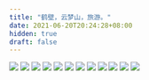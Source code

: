 ```yaml
---
title: "鹤壁，云梦山，旅游。"
date: 2021-06-20T20:24:28+08:00
hidden: true
draft: false
---
```


![](https://path-album-1306358676.cos.ap-beijing.myqcloud.com/hebi_yunmeng/01.JPG)
![](https://path-album-1306358676.cos.ap-beijing.myqcloud.com/hebi_yunmeng/02.JPG)
![](https://path-album-1306358676.cos.ap-beijing.myqcloud.com/hebi_yunmeng/03.JPG)
![](https://path-album-1306358676.cos.ap-beijing.myqcloud.com/hebi_yunmeng/04.JPG)
![](https://path-album-1306358676.cos.ap-beijing.myqcloud.com/hebi_yunmeng/05.JPG)
![](https://path-album-1306358676.cos.ap-beijing.myqcloud.com/hebi_yunmeng/06.JPG)
![](https://path-album-1306358676.cos.ap-beijing.myqcloud.com/hebi_yunmeng/07.JPG)
![](https://path-album-1306358676.cos.ap-beijing.myqcloud.com/hebi_yunmeng/08.JPG)
![](https://path-album-1306358676.cos.ap-beijing.myqcloud.com/hebi_yunmeng/09.JPG)
![](https://path-album-1306358676.cos.ap-beijing.myqcloud.com/hebi_yunmeng/010.JPG)
![](https://path-album-1306358676.cos.ap-beijing.myqcloud.com/hebi_yunmeng/011.JPG)
![](https://path-album-1306358676.cos.ap-beijing.myqcloud.com/hebi_yunmeng/012.JPG)
